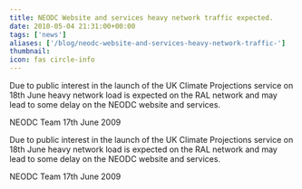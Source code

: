 ```yaml
---
title: NEODC Website and services heavy network traffic expected.
date: 2010-05-04 21:31:00+00:00
tags: ['news']
aliases: ['/blog/neodc-website-and-services-heavy-network-traffic-']
thumbnail: 
icon: fas circle-info
---
```

Due to public interest in the launch of the UK Climate Projections service on 18th June heavy network load is expected on the RAL network and may lead to some delay on the NEODC website and services.

NEODC Team
17th June 2009

Due to public interest in the launch of the UK Climate Projections service on 18th June heavy network load is expected on the RAL network and may lead to some delay on the NEODC website and services.

NEODC Team
17th June 2009

